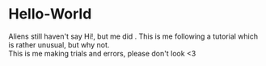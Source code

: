 # Hello-World
Aliens still haven't say Hi!, but me did
. This is me following a tutorial which is rather unusual, but why not.
<br> This is me making trials and errors, please don't look <3
